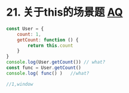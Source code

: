 # 21. 关于this的场景题  [AQ](./00-question.md)

```javascript
const User = {
    count: 1,
    getCount: function () {
        return this.count
    }
}
console.log(User.getCount()) // what?
const func = User.getCount()
console.log( func() )   //what?

//1,window
```
